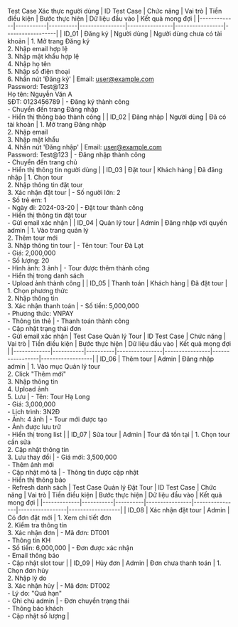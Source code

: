 Test Case Xác thực người dùng
| ID Test Case | Chức năng | Vai trò | Tiền điều kiện | Bước thực hiện | Dữ liệu đầu vào | Kết quả mong đợi |
|-------------|-----------|----------|----------------|----------------|-----------------|------------------|
| ID_01 | Đăng ký | Người dùng | Người dùng chưa có tài khoản | 1. Mở trang Đăng ký<br>2. Nhập email hợp lệ<br>3. Nhập mật khẩu hợp lệ<br>4. Nhập họ tên<br>5. Nhập số điện thoại<br>6. Nhấn nút 'Đăng ký' | Email: user@example.com<br>Password: Test@123<br>Họ tên: Nguyễn Văn A<br>SĐT: 0123456789 | - Đăng ký thành công<br>- Chuyển đến trang Đăng nhập<br>- Hiển thị thông báo thành công |
| ID_02 | Đăng nhập | Người dùng | Đã có tài khoản | 1. Mở trang Đăng nhập<br>2. Nhập email<br>3. Nhập mật khẩu<br>4. Nhấn nút 'Đăng nhập' | Email: user@example.com<br>Password: Test@123 | - Đăng nhập thành công<br>- Chuyển đến trang chủ<br>- Hiển thị thông tin người dùng |
| ID_03 | Đặt tour | Khách hàng | Đã đăng nhập | 1. Chọn tour<br>2. Nhập thông tin đặt tour<br>3. Xác nhận đặt tour | - Số người lớn: 2<br>- Số trẻ em: 1<br>- Ngày đi: 2024-03-20 | - Đặt tour thành công<br>- Hiển thị thông tin đặt tour<br>- Gửi email xác nhận |
| ID_04 | Quản lý tour | Admin | Đăng nhập với quyền admin | 1. Vào trang quản lý<br>2. Thêm tour mới<br>3. Nhập thông tin tour | - Tên tour: Tour Đà Lạt<br>- Giá: 2,000,000<br>- Số lượng: 20<br>- Hình ảnh: 3 ảnh | - Tour được thêm thành công<br>- Hiển thị trong danh sách<br>- Upload ảnh thành công |
| ID_05 | Thanh toán | Khách hàng | Đã đặt tour | 1. Chọn phương thức<br>2. Nhập thông tin<br>3. Xác nhận thanh toán | - Số tiền: 5,000,000<br>- Phương thức: VNPAY<br>- Thông tin thẻ | - Thanh toán thành công<br>- Cập nhật trạng thái đơn<br>- Gửi email xác nhận |
Test Case Quản lý Tour
| ID Test Case | Chức năng | Vai trò | Tiền điều kiện | Bước thực hiện | Dữ liệu đầu vào | Kết quả mong đợi |
|-------------|-----------|----------|----------------|----------------|-----------------|------------------|
| ID_06 | Thêm tour | Admin | Đăng nhập admin | 1. Vào mục Quản lý tour<br>2. Click "Thêm mới"<br>3. Nhập thông tin<br>4. Upload ảnh<br>5. Lưu | - Tên: Tour Hạ Long<br>- Giá: 3,000,000<br>- Lịch trình: 3N2Đ<br>- Ảnh: 4 ảnh | - Tour mới được tạo<br>- Ảnh được lưu trữ<br>- Hiển thị trong list |
| ID_07 | Sửa tour | Admin | Tour đã tồn tại | 1. Chọn tour cần sửa<br>2. Cập nhật thông tin<br>3. Lưu thay đổi | - Giá mới: 3,500,000<br>- Thêm ảnh mới<br>- Cập nhật mô tả | - Thông tin được cập nhật<br>- Hiển thị thông báo<br>- Refresh danh sách |
Test Case Quản lý Đặt Tour
| ID Test Case | Chức năng | Vai trò | Tiền điều kiện | Bước thực hiện | Dữ liệu đầu vào | Kết quả mong đợi |
|-------------|-----------|----------|----------------|----------------|-----------------|------------------|
| ID_08 | Xác nhận đặt tour | Admin | Có đơn đặt mới | 1. Xem chi tiết đơn<br>2. Kiểm tra thông tin<br>3. Xác nhận đơn | - Mã đơn: DT001<br>- Thông tin KH<br>- Số tiền: 6,000,000 | - Đơn được xác nhận<br>- Email thông báo<br>- Cập nhật slot tour |
| ID_09 | Hủy đơn | Admin | Đơn chưa thanh toán | 1. Chọn đơn hủy<br>2. Nhập lý do<br>3. Xác nhận hủy | - Mã đơn: DT002<br>- Lý do: "Quá hạn"<br>- Ghi chú admin | - Đơn chuyển trạng thái<br>- Thông báo khách<br>- Cập nhật số lượng |

